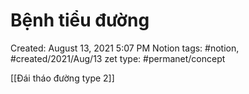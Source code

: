 # Bệnh tiểu đường

Created: August 13, 2021 5:07 PM
Notion tags: #notion, #created/2021/Aug/13
zet type: #permanet/concept

[[Đái tháo đường type 2]]